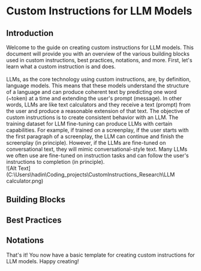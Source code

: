 # Custom Instructions for LLM Models

## Introduction
Welcome to the guide on creating custom instructions for LLM models. This document will provide you with an overview of the various building blocks used in custom instructions, best practices, notations, and more. First, let's learn what a custom instruction is and does.<br>
<br>
LLMs, as the core technology using custom instructions, are, by definition, language models. This means that these models understand the structure of a language and can produce coherent text by predicting one word (~token) at a time and extending the user's prompt (message). In other words, LLMs are like text calculators and they receive a text (prompt) from the user and produce a reasonable extension of that text. The objective of custom instructions is to create consistent behavior with an LLM. The training dataset for LLM fine-tuning can produce LLMs with certain capabilities. For example, if trained on a screenplay, if the user starts with the first paragraph of a screenplay, the LLM can continue and finish the screenplay (in principle). However, if the LLMs are fine-tuned on conversational text, they will mimic conversational-style text. Many LLMs we often use are fine-tuned on instruction tasks and can follow the user's instructions to completion (in principle).<br>
![Alt Text](C:\Users\hadin\Coding_projects\CustomInstructions\_Research\LLM calculator.png)
<br>


## Building Blocks


## Best Practices


## Notations


That's it! You now have a basic template for creating custom instructions for LLM models. Happy creating!
